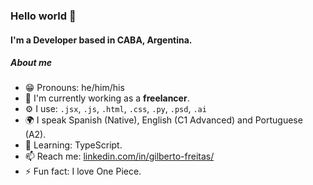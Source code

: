 ### Hello world 👋

#### I'm a Developer based in CABA, Argentina. 

##### About me

- 😁 Pronouns: he/him/his
- 🏢 I'm currently working as a **freelancer**. 
- ⚙️ I use: `.jsx`, `.js`, `.html`, `.css`, `.py`, `.psd`, `.ai`
- 🌍 I speak Spanish (Native), English (C1 Advanced) and Portuguese (A2).
- 🌱 Learning: TypeScript.
- 📫 Reach me: [linkedin.com/in/gilberto-freitas/](https://www.linkedin.com/in/gilberto-freitas/)
- ⚡️ Fun fact: I love One Piece.
